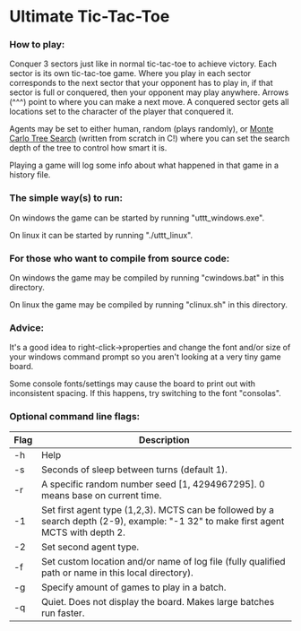 # Ultimate Tic-Tac-Toe

### How to play:
Conquer 3 sectors just like in normal tic-tac-toe to achieve victory.
Each sector is its own tic-tac-toe game.
Where you play in each sector corresponds to the next sector that your opponent has to play in,
if that sector is full or conquered, then your opponent may play anywhere. Arrows (^^^) point to where you can make a next move. A conquered sector gets all locations set to the character of the player that conquered it.

Agents may be set to either human, random (plays randomly), or [Monte Carlo Tree Search](https://en.wikipedia.org/wiki/Monte_Carlo_tree_search) (written from scratch in C!) where you can set the search depth of the tree to control how smart it is.

Playing a game will log some info about what happened in that game in a history file.

### The simple way(s) to run:
On windows the game can be started by running "uttt_windows.exe".

On linux it can be started by running "./uttt_linux".

### For those who want to compile from source code:
On windows the game may be compiled by running "cwindows.bat" in this directory.

On linux the game may be compiled by running "clinux.sh" in this directory.

### Advice:
It's a good idea to right-click->properties and change the font and/or size of your windows command prompt so you aren't looking at a very tiny game board.

Some console fonts/settings may cause the board to print out with inconsistent spacing. If this happens, try switching to the font "consolas".

### Optional command line flags:
| Flag | Description                                              |
|--------|----------------------------------------------------------|
| -h     | Help                                                     |
| -s     | Seconds of sleep between turns (default 1).              |
| -r     | A specific random number seed [1, 4294967295]. 0 means base on current time. |
| -1     | Set first agent type (1,2,3). MCTS can be followed by a search depth (2-9), example: "-1 32" to make first agent MCTS with depth 2. |
| -2     | Set second agent type.                                   |
| -f     | Set custom location and/or name of log file (fully qualified path or name in this local directory). |
| -g     | Specify amount of games to play in a batch.              |
| -q     | Quiet. Does not display the board. Makes large batches run faster. |